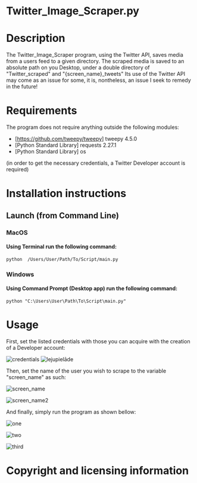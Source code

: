 # Twitter_Image_Scraper.py

# Description
The Twitter_Image_Scraper program, using the Twitter API, saves media from a users feed to a given directory.
The scraped media is saved to an absolute path on you Desktop, under a double directory of "Twitter_scraped" and "{screen_name}_tweets" 
Its use of the Twitter API may come as an issue for some, it is, nontheless, an issue I seek to remedy in the future!

# Requirements
The program does not require anything outside the following modules:
- [https://github.com/tweepy/tweepy] tweepy 4.5.0
- [Python Standard Library] requests 2.27.1
- [Python Standard Library] os

(in order to get the necessary credentials, a Twitter Developer account is required)

# Installation instructions

## Launch (from Command Line)

### MacOS
#### Using Terminal run the following command:
```
python  /Users/User/Path/To/Script/main.py
```
### Windows
#### Using Command Prompt (Desktop app) run the following command:
```
python "C:\Users\User\Path\To\Script\main.py"
```

# Usage
First, set the listed credentials with those you can acquire with the creation of a Developer account:

![credentials](https://user-images.githubusercontent.com/93286889/151712720-2c4bd827-5f45-4ec5-a618-94279b1e1cd6.PNG)
![lejupielāde](https://user-images.githubusercontent.com/93286889/151712657-174ff1e4-a356-444a-9ddf-789e1142d5c5.png)

Then, set the name of the user you wish to scrape to the variable "screen_name" as such:

![screen_name](https://user-images.githubusercontent.com/93286889/151712729-0f752700-bdb1-4654-9b4c-ad4135102ca3.PNG)

![screen_name2](https://user-images.githubusercontent.com/93286889/151712982-66917a45-8461-4ca4-a8e2-f5bf8a095311.PNG)

And finally, simply run the program as shown bellow:

![one](https://user-images.githubusercontent.com/93286889/152049133-ac0f18f8-a3b1-49e2-8c92-178282872ccb.JPG)

![two](https://user-images.githubusercontent.com/93286889/152049144-fc55d4f4-9525-40bc-9f93-dc6723bdc5cd.JPG)

![third](https://user-images.githubusercontent.com/93286889/152049163-bf117516-fc3b-4a81-8e6e-b9c8909eb7e7.JPG)



# Copyright and licensing information
